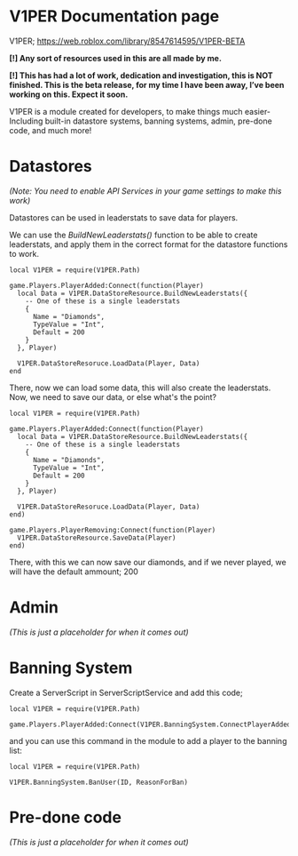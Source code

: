 # V1PER Documentation page

V1PER; https://web.roblox.com/library/8547614595/V1PER-BETA

**[!] Any sort of resources used in this are all made by me.**


**[!] This has had a lot of work, dedication and investigation, this is NOT finished. This is the beta release, for my time I have been away, I’ve been working on this. Expect it soon.**

V1PER is a module created for developers, to make things much easier- Including built-in datastore systems, banning systems, admin, pre-done code, and much more!

# Datastores
_(Note: You need to enable API Services in your game settings to make this work)_

Datastores can be used in leaderstats to save data for players.

We can use the _BuildNewLeaderstats()_ function to be able to create leaderstats, and apply them in the correct format for the datastore functions to work.

```
local V1PER = require(V1PER.Path)

game.Players.PlayerAdded:Connect(function(Player)
  local Data = V1PER.DataStoreResource.BuildNewLeaderstats({
    -- One of these is a single leaderstats
    {
      Name = "Diamonds",
      TypeValue = "Int",
      Default = 200
    }
  }, Player)
  
  V1PER.DataStoreResoruce.LoadData(Player, Data)
end
```

There, now we can load some data, this will also create the leaderstats.
Now, we need to save our data, or else what's the point?

```
local V1PER = require(V1PER.Path)

game.Players.PlayerAdded:Connect(function(Player)
  local Data = V1PER.DataStoreResource.BuildNewLeaderstats({
    -- One of these is a single leaderstats
    {
      Name = "Diamonds",
      TypeValue = "Int",
      Default = 200
    }
  }, Player)
  
  V1PER.DataStoreResoruce.LoadData(Player, Data)
end)

game.Players.PlayerRemoving:Connect(function(Player)
  V1PER.DataStoreResource.SaveData(Player)
end)
```

There, with this we can now save our diamonds, and if we never played, we will have the default ammount; 200

# Admin

_(This is just a placeholder for when it comes out)_

# Banning System

Create a ServerScript in ServerScriptService and add this code;

```
local V1PER = require(V1PER.Path)

game.Players.PlayerAdded:Connect(V1PER.BanningSystem.ConnectPlayerAdded)
```

and you can use this command in the module to add a player to the banning list:

```
local V1PER = require(V1PER.Path)

V1PER.BanningSystem.BanUser(ID, ReasonForBan)
```

# Pre-done code

_(This is just a placeholder for when it comes out)_
